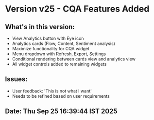 # Version v25 - CQA Features Added

## What's in this version:
- View Analytics button with Eye icon
- Analytics cards (Flow, Content, Sentiment analysis)
- Maximize functionality for CQA widget
- Menu dropdown with Refresh, Export, Settings
- Conditional rendering between cards view and analytics view
- All widget controls added to remaining widgets

## Issues:
- User feedback: 'This is not what I want'
- Needs to be refined based on user requirements

## Date: Thu Sep 25 16:39:44 IST 2025
